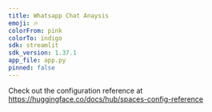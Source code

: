 ```yaml
---
title: Whatsapp Chat Anaysis
emoji: 🔥
colorFrom: pink
colorTo: indigo
sdk: streamlit
sdk_version: 1.37.1
app_file: app.py
pinned: false
---
```


Check out the configuration reference at https://huggingface.co/docs/hub/spaces-config-reference
